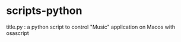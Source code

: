 # scripts-python

title.py : a python script to control "Music" application on Macos with osascript
